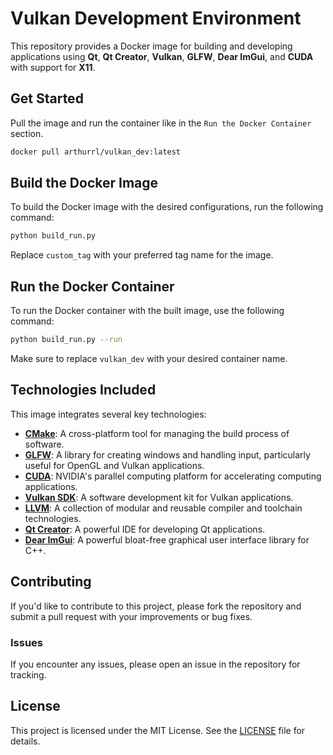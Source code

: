 # Vulkan Development Environment

This repository provides a Docker image for building and developing applications using **Qt**, **Qt Creator**, **Vulkan**, **GLFW**, **Dear ImGui**, and **CUDA** with support for **X11**.

## Get Started

Pull the image and run the container like in the `Run the Docker Container` section.

```bash
docker pull arthurrl/vulkan_dev:latest
```

## Build the Docker Image

To build the Docker image with the desired configurations, run the following command:

```bash
python build_run.py
```

Replace `custom_tag` with your preferred tag name for the image.

## Run the Docker Container

To run the Docker container with the built image, use the following command:

```bash
python build_run.py --run
```

Make sure to replace `vulkan_dev` with your desired container name.

## Technologies Included

This image integrates several key technologies:

- **[CMake](https://github.com/Kitware/CMake)**: A cross-platform tool for managing the build process of software.
- **[GLFW](https://github.com/glfw/glfw)**: A library for creating windows and handling input, particularly useful for OpenGL and Vulkan applications.
- **[CUDA](https://developer.download.nvidia.com/compute/cuda/repos/)**: NVIDIA's parallel computing platform for accelerating computing applications.
- **[Vulkan SDK](https://vulkan.lunarg.com/sdk/)**: A software development kit for Vulkan applications.
- **[LLVM](https://apt.llvm.org/)**: A collection of modular and reusable compiler and toolchain technologies.
- **[Qt Creator](https://download.qt.io/official_releases/qtcreator/)**: A powerful IDE for developing Qt applications.
- **[Dear ImGui](https://github.com/ocornut/imgui)**: A powerful bloat-free graphical user interface library for C++.

## Contributing

If you'd like to contribute to this project, please fork the repository and submit a pull request with your improvements or bug fixes.

### Issues

If you encounter any issues, please open an issue in the repository for tracking.

## License

This project is licensed under the MIT License. See the [LICENSE](LICENSE) file for details.
